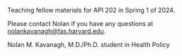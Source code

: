 Teaching fellow materials for API 202 in Spring 1 of 2024.

Please contact Nolan if you have any questions at nolankavanagh@fas.harvard.edu.

Nolan M. Kavanagh, M.D./Ph.D. student in Health Policy
